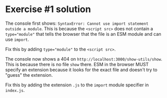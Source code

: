 # Exercise #1 solution

The console first shows: `SyntaxError: Cannot use import statement outside a module`. This is because
the `<script src>` does not contain a `type="module"` that tells the browser that the file is an ESM module and
can use `import`.

Fix this by adding `type="module"` to the `<script src>`.

The console now shows a 404 on `http://localhost:3000/show-utils/show`. This is because there is no file `show` there.
ESM in the browser MUST specify an extension because it looks for the exact file and doesn't try to "guess" the
extension.

Fix this by adding the extension `.js` to the `import` module specifier in `index.js`.